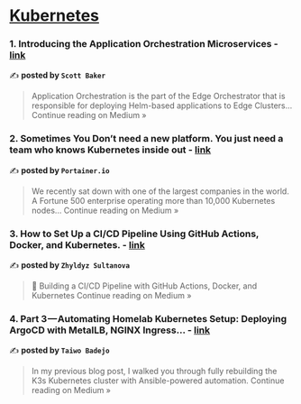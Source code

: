 
<h1><a href=https://medium.com/tag/kubernetes/recommended target="_blank" rel="noopener noreferrer">Kubernetes</a></h1>
<h3>1. Introducing the Application Orchestration Microservices - <a href="https://medium.com/@smbaker/introducing-the-application-orchestration-microservices-8a9aa669b243?source=rss------kubernetes-5" target="_blank" rel="noopener noreferrer">link</a></h3>

✍️ **posted by `Scott Baker`**

<blockquote>Application Orchestration is the part of the Edge Orchestrator that is responsible for deploying Helm-based applications to Edge Clusters…
Continue reading on Medium »</blockquote>

<h3>2. Sometimes You Don’t need a new platform. You just need a team who knows Kubernetes inside out - <a href="https://medium.com/@portainerio/sometimes-you-dont-need-a-new-platform-you-just-need-a-team-who-knows-kubernetes-inside-out-03c59a120a7e?source=rss------kubernetes-5" target="_blank" rel="noopener noreferrer">link</a></h3>

✍️ **posted by `Portainer.io`**

<blockquote>We recently sat down with one of the largest companies in the world. A Fortune 500 enterprise operating more than 10,000 Kubernetes nodes…
Continue reading on Medium »</blockquote>

<h3>3. How to Set Up a CI/CD Pipeline Using GitHub Actions, Docker, and Kubernetes. - <a href="https://medium.com/@sultanzhyldyz/how-to-set-up-a-ci-cd-pipeline-using-github-actions-docker-and-kubernetes-da9d67dc1375?source=rss------kubernetes-5" target="_blank" rel="noopener noreferrer">link</a></h3>

✍️ **posted by `Zhyldyz Sultanova`**

<blockquote>🚀 Building a CI/CD Pipeline with GitHub Actions, Docker, and Kubernetes
Continue reading on Medium »</blockquote>

<h3>4. Part 3 — Automating Homelab Kubernetes Setup: Deploying ArgoCD with MetalLB, NGINX Ingress… - <a href="https://medium.com/@badex/part-3-automating-homelab-kubernetes-setup-deploying-argocd-with-metallb-nginx-ingress-454a32c1d4aa?source=rss------kubernetes-5" target="_blank" rel="noopener noreferrer">link</a></h3>

✍️ **posted by `Taiwo Badejo`**

<blockquote>In my previous blog post, I walked you through fully rebuilding the K3s Kubernetes cluster with Ansible-powered automation.
Continue reading on Medium »</blockquote>

